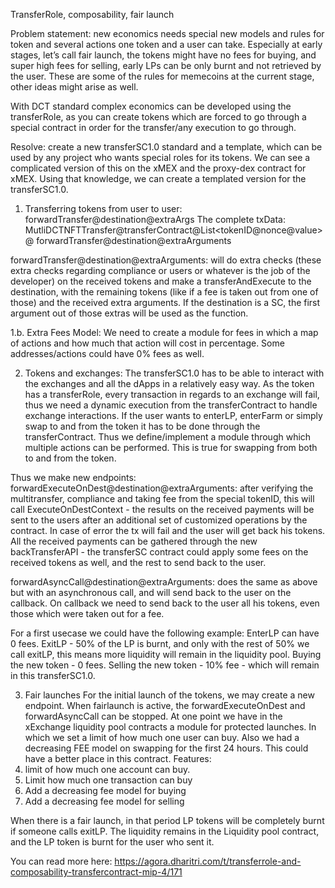 TransferRole, composability, fair launch

Problem statement: new economics needs special new models and rules for token and several actions one token and a user can take. Especially at early stages, let’s call fair launch, the tokens might have no fees for buying, and super high fees for selling, early LPs can be only burnt and not retrieved by the user. These are some of the rules for memecoins at the current stage, other ideas might arise as well.

With DCT standard complex economics can be developed using the transferRole, as you can create tokens which are forced to go through a special contract in order for the transfer/any execution to go through.

Resolve: create a new transferSC1.0 standard and a template, which can be used by any project who wants special roles for its tokens. We can see a complicated version of this on the xMEX and the proxy-dex contract for xMEX. Using that knowledge, we can create a templated version for the transferSC1.0.

1. Transferring tokens from user to user: forwardTransfer@destination@extraArgs
The complete txData: MutliDCTNFTTransfer@transferContract@List<tokenID@nonce@value>@ forwardTransfer@destination@extraArguments

forwardTransfer@destination@extraArguments: will do extra checks (these extra checks regarding compliance or users or whatever is the job of the developer) on the received tokens and make a transferAndExecute to the destination, with the remaining tokens (like if a fee is taken out from one of those) and the received extra arguments. If the destination is a SC, the first argument out of those extras will be used as the function.

1.b. Extra Fees Model: We need to create a module for fees in which a map of actions and how much that action will cost in percentage. Some addresses/actions could have 0% fees as well.

2. Tokens and exchanges:
The transferSC1.0 has to be able to interact with the exchanges and all the dApps in a relatively easy way. As the token has a transferRole, every transaction in regards to an exchange will fail, thus we need a dynamic execution from the transferContract to handle exchange interactions.
If the user wants to enterLP, enterFarm or simply swap to and from the token it has to be done through the transferContract. Thus we define/implement a module through which multiple actions can be performed. This is true for swapping from both to and from the token.

Thus we make new endpoints:
forwardExecuteOnDest@destination@extraArguments: after verifying the multitransfer, compliance and taking fee from the special tokenID, this will call ExecuteOnDestContext - the results on the received payments will be sent to the users after an additional set of customized operations by the contract. In case of error the tx will fail and the user will get back his tokens.
All the received payments can be gathered through the new backTransferAPI - the transferSC contract could apply some fees on the received tokens as well, and the rest to send back to the user.

forwardAsyncCall@destination@extraArguments: does the same as above but with an asynchronous call, and will send back to the user on the callback. On callback we need to send back to the user all his tokens, even those which were taken out for a fee.


For a first usecase we could have the following example:
EnterLP can have 0 fees.
ExitLP - 50% of the LP is burnt, and only with the rest of 50% we call exitLP, this means more liquidity will remain in the liquidity pool.
Buying the new token - 0 fees.
Selling the new token - 10% fee - which will remain in this transferSC1.0.

3. Fair launches
For the initial launch of the tokens, we may create a new endpoint. When fairlaunch is active, the forwardExecuteOnDest and forwardAsyncCall can be stopped.
At one point we have in the xExchange liquidity pool contracts a module for protected launches. In which we set a limit of how much one user can buy. Also we had a decreasing FEE model on swapping for the first 24 hours. This could have a better place in this contract. 
Features: 
1. limit of how much one account can buy.
2. Limit how much one transaction can buy 
3. Add a decreasing fee model for buying
4. Add a decreasing fee model for selling

When there is a fair launch, in that period LP tokens will be completely burnt if someone calls exitLP. The liquidity remains in the Liquidity pool contract, and the LP token is burnt for the user who sent it.

You can read more here: https://agora.dharitri.com/t/transferrole-and-composability-transfercontract-mip-4/171

